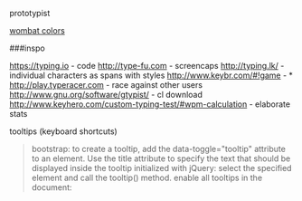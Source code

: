 prototypist

[wombat colors](http://files.werx.dk/wombat.vim)

###inspo

<https://typing.io> - code
<http://type-fu.com> - screencaps
<http://typing.lk/> - individual characters as spans with styles
<http://www.keybr.com/#!game> - *
<http://play.typeracer.com> - race against other users
<http://www.gnu.org/software/gtypist/> - cl download
<http://www.keyhero.com/custom-typing-test/#wpm-calculation> - elaborate stats


tooltips (keyboard shortcuts)
>bootstrap: to create a tooltip, add the data-toggle="tooltip" attribute to an element.
Use the title attribute to specify the text that should be displayed inside the tooltip
initialized with jQuery: select the specified element and call the tooltip() method.
enable all tooltips in the document:

>    <script>
    $(document).ready(function(){
        $('[data-toggle="tooltip"]').tooltip();
    });
    </script>

tag comments with fixme/optimize/todo (rake notes)

custom index on user in migration only, need schema persistence? look into "structure.sql" TODO

[delayed fading placeholder text](https://css-tricks.com/hang-on-placeholders/)
[placeholder slides right](http://css-plus.com/2011/09/make-the-input-placeholder-user-friendly/)

[validate input as it's entered](http://newforms.readthedocs.org/en/latest/react_client.html#interactive-form-validation)

[cursor in editable div](http://jsfiddle.net/timdown/vXnCM/)

[upload icon cursor styling](http://jsfiddle.net/gKVKm/36/)
[cleaner ^^](http://stackoverflow.com/questions/21842274/cross-browser-custom-styling-for-file-upload-button/21842275#21842275)

[hotkeys and focus definition](http://chrispearce.co/exploring-hotkeys-and-focus-in-react/)

<em>  Renders as emphasized text
